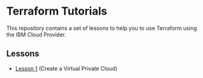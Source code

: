 # Terraform Tutorials

This repository contains a set of lessons to help you to use Terraform using the IBM Cloud Provider.

## Lessons

* [Lesson 1](docs/Create-VPC.md) (Create a Virtual Private Cloud)
